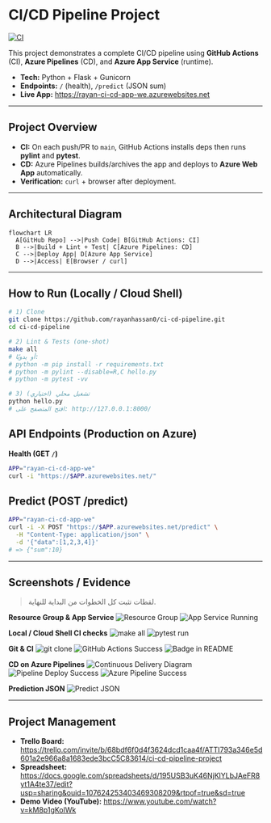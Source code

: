 # CI/CD Pipeline Project
[![CI](https://github.com/rayanhassan0/ci-cd-pipeline/actions/workflows/python-app.yml/badge.svg?branch=main)](https://github.com/rayanhassan0/ci-cd-pipeline/actions/workflows/python-app.yml)

This project demonstrates a complete CI/CD pipeline using **GitHub Actions** (CI), **Azure Pipelines** (CD), and **Azure App Service** (runtime).

- **Tech:** Python + Flask + Gunicorn  
- **Endpoints:** `/` (health), `/predict` (JSON sum)  
- **Live App:** https://rayan-ci-cd-app-we.azurewebsites.net

---

## Project Overview
- **CI:** On each push/PR to `main`, GitHub Actions installs deps then runs **pylint** and **pytest**.
- **CD:** Azure Pipelines builds/archives the app and deploys to **Azure Web App** automatically.
- **Verification:** `curl` + browser after deployment.

---

## Architectural Diagram
```mermaid
flowchart LR
  A[GitHub Repo] -->|Push Code| B[GitHub Actions: CI]
  B -->|Build + Lint + Test| C[Azure Pipelines: CD]
  C -->|Deploy App| D[Azure App Service]
  D -->|Access| E[Browser / curl]
  ``` 
  ---

## How to Run (Locally / Cloud Shell)

```bash
# 1) Clone
git clone https://github.com/rayanhassan0/ci-cd-pipeline.git
cd ci-cd-pipeline

# 2) Lint & Tests (one-shot)
make all
# أو يدويًا:
# python -m pip install -r requirements.txt
# python -m pylint --disable=R,C hello.py
# python -m pytest -vv

# 3) تشغيل محلي (اختياري)
python hello.py
# افتح المتصفح على: http://127.0.0.1:8000/
```
## API Endpoints (Production on Azure)

**Health (GET `/`)**
```bash
APP="rayan-ci-cd-app-we"
curl -i "https://$APP.azurewebsites.net/"
```

## Predict (POST /predict)
```bash
APP="rayan-ci-cd-app-we"
curl -i -X POST "https://$APP.azurewebsites.net/predict" \
  -H "Content-Type: application/json" \
  -d '{"data":[1,2,3,4]}'
# => {"sum":10}
```
---

## Screenshots / Evidence

> لقطات تثبت كل الخطوات من البداية للنهاية.

**Resource Group & App Service**
![Resource Group](images/resource-group-overview.png)
![App Service Running](images/app-service-running.png)

**Local / Cloud Shell CI checks**
![make all](images/make-all.png)
![pytest run](images/pytest-run.png)

**Git & CI**
![git clone](images/git-clone.png)
![GitHub Actions Success](images/github-actions-success.png)
![Badge in README](images/badge.png)

**CD on Azure Pipelines**
![Continuous Delivery Diagram](images/continuous-delivery.png)
![Pipeline Deploy Success](images/pipeline-deploy-success.png)
![Azure Pipeline Success](images/azure-pipeline-success.png)

**Prediction JSON**
![Predict JSON](images/predict-json.png)

---

## Project Management

- **Trello Board:** <https://trello.com/invite/b/68bdf6f0d4f3624dcd1caa4f/ATTI793a346e5d601a2e966a8a1683ede3bcC5C83614/ci-cd-pipeline-project>  
- **Spreadsheet:** <https://docs.google.com/spreadsheets/d/195USB3uK46NjKlYLbJAeFR8yt1A4te37/edit?usp=sharing&ouid=107624253403469308209&rtpof=true&sd=true>  
- **Demo Video (YouTube):** <https://www.youtube.com/watch?v=kM8p1gKolWk>

